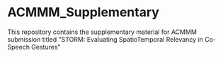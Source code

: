 # ACMMM_Supplementary
This repository contains the supplementary material for ACMMM submission titled "STORM: Evaluating SpatioTemporal Relevancy in Co-Speech Gestures"
